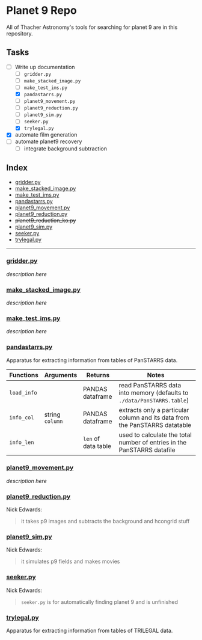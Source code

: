 # Planet 9 Repo

All of Thacher Astronomy's tools for searching for planet 9 are in this repository.

## Tasks
- [ ] Write up documentation
	- [ ] `gridder.py`
	- [ ] `make_stacked_image.py`
	-  [ ] `make_test_ims.py`
	-  [x] `pandastarrs.py`
	-  [ ] `planet9_movement.py`
	-  [ ] `planet9_reduction.py`
	-  [ ] `planet9_sim.py`
	-  [ ] `seeker.py`
	-  [x] `trylegal.py`
-  [x] automate film generation
-  [ ] automate planet9 recovery
	-  [ ] integrate background subtraction

## Index
* [gridder.py](#gridder.py)
* [make_stacked_image.py](#make_stacked_image.py)
* [make_test_ims.py](#make_test_ims.py)
* [pandastarrs.py](#pandastarrs.py)
* [planet9_movement.py](#planet9_movement.py)
* [planet9_reduction.py](#planet9_reduction.py)
* ~~planet9_reduction_ko.py~~
* [planet9_sim.py](#planet9_sim.py)
* [seeker.py](#seeker.py)
* [trylegal.py](#trylegal.py)

-----

### [gridder.py](https://github.com/ThacherObservatory/planet9/gridder.py)
*description here*

### [make_stacked_image.py](https://github.com/ThacherObservatory/planet9/make_stacked_image.py)
*description here*

### [make_test_ims.py](https://github.com/ThacherObservatory/planet9/make_test_ims.py)
*description here*

### [pandastarrs.py](https://github.com/ThacherObservatory/planet9/pandastarrs.py)
Apparatus for extracting information from tables of PanSTARRS data.

| Functions | Arguments | Returns | Notes
| -------- | -------- | -------- | -------- |
|`load_info`||PANDAS dataframe|read PanSTARRS data into memory (defaults to `./data/PanSTARRS.table`)|
|`info_col`|string `column`| PANDAS dataframe|extracts only a particular column and its data from the PanSTARRS datatable
|`info_len`||`len` of data table|used to calculate the total number of entries in the PanSTARRS datafile|
### [planet9_movement.py](https://github.com/ThacherObservatory/planet9/planet9_movement.py)
*description here*

### [planet9_reduction.py](https://github.com/ThacherObservatory/planet9/planet9_reduction.py)
Nick Edwards:
> it takes p9 images and subtracts the background and hcongrid stuff

### [planet9_sim.py](https://github.com/ThacherObservatory/planet9/planet9_sim.py)
Nick Edwards:
> it simulates p9 fields and makes movies

### [seeker.py](https://github.com/ThacherObservatory/planet9/seeker.py)
Nick Edwards:
> `seeker.py` is for automatically finding planet 9 and is unfinished

### [trylegal.py](https://github.com/ThacherObservatory/planet9/trylegal.py)
Apparatus for extracting information from tables of TRILEGAL data.